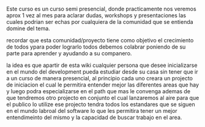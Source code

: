 Este curso es un curso semi presencial, donde practicamente nos veremos aprox 1 vez al mes para aclarar dudas, workshops y presentaciones las cuales podrian ser echas por cualquiera de la comunidad que se entienda domine del tema.

recordar que esta comunidad/proyecto tiene como objetivo el crecimiento de todos ypara poder lograrlo todos debemos colabrar poniendo de su parte para aprender y ayudando a su companero.

la idea es que apartir de esta wiki cualquier persona que desee inicializarse en el mundo del development pueda estudiar desde su casa sin tener que ir a un curso de manera presencial, al principio cada uno creara un projecto de iniciacion el cual le permitira entender mejor las diferentes areas que hay y luego podra especializarse en el path que mas le convenga ademas de que tendremos otro projecto en conjunto el cual lanzaremos al aire para que el publico lo utilize ese projecto tendra todos los estandares que se siguen en el mundo labroal del software lo que les permitira tener un mejor entendimeinto del mismo y la capacidad de buscar trabajo en el area.